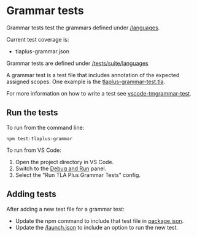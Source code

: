 # Grammar tests
Grammar tests test the grammars defined under [/languages](/languages).

Current test coverage is:
- tlaplus-grammar.json

Grammar tests are defined under [/tests/suite/languages](/tests/suite/languages)

A grammar test is a test file that includes annotation of the expected assigned scopes. One example is the [tlaplus-grammar-test.tla](/tests/suite/languages/tlaplus-grammar-test.tla).

For more information on how to write a test see [vscode-tmgrammar-test](thttps://github.com/PanAeon/vscode-tmgrammar-test).

## Run the tests
To run from the command line:
```
npm test:tlaplus-grammar
```

To run from VS Code:
1. Open the project directory in VS Code.
2. Switch to the [Debug and Run](https://code.visualstudio.com/docs/editor/debugging) panel.
3. Select the "Run TLA Plus Grammar Tests" config.

## Adding tests
After adding a new test file for a grammar test:
- Update the npm command to include that test file in [package.json](package.json).
- Update the [/launch.json](/.vscode/launch.json) to include an option to run the new test.